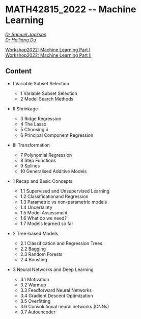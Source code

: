 # MATH42815_2022 -- Machine Learning
*[Dr Samuel Jackson](https://uk.linkedin.com/in/dr-samuel-jackson-4b8952152)*  
*[Dr Hailiang Du](https://uk.linkedin.com/in/hailiang-du-b9278710a)*  

[Workshop2022: Machine Learning Part I](https://bookdown.org/ssjackson300/Machine-Learning-Lecture-Notes/)  
[Workshop2022: Machine Learning Part II](https://bookdown.org/hailiangdu/Lecture_notes/)

## Content
- I Variable Subset Selection
  - 1 Variable Subset Selection
  - 2 Model Search Methods
- II Shrinkage
  - 3 Ridge Regression
  - 4 The Lasso
  - 5 Choosing 𝜆
  - 6 Principal Component Regression
- III Transformation
  - 7 Polynomial Regression
  - 8 Step Functions
  - 9 Splines
  - 10 Generalised Additive Models

- 1 Recap and Basic Concepts
  - 1.1 Supervised and Unsupervised Learning
  - 1.2 Classificationand Regression 
  - 1.3 Parametric vs non-parametric models
  - 1.4 Uncertainty
  - 1.5 Model Assessment 
  - 1.6 What do we need?
  - 1.7 Models learned so far
- 2 Tree-based Models
  - 2.1 Classification and Regression Trees 
  - 2.2 Bagging
  - 2.3 Random Forests
  - 2.4 Boosting
- 3 Neural Networks and Deep Learning
  - 3.1 Motivation
  - 3.2 Warmup 
  - 3.3 Feedforward Neural Networks 
  - 3.4 Gradient Descent Optimization 
  - 3.5 Overfitting
  - 3.6 Convolutional neural networks (CNNs) 
  - 3.7 Autoencoder
